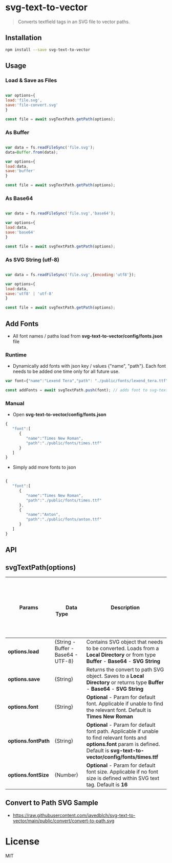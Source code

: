 # svg-text-to-vector

> Converts textfield tags in an SVG file to vector paths.

## Installation

```bash
npm install --save svg-text-to-vector
```

## Usage

### Load & Save as Files

```javascript

var options={
load:'file.svg',
save:'file-convert.svg'
}	

const file = await svgTextPath.getPath(options);

```
### As Buffer

```javascript

var data = fs.readFileSync('file.svg');
data=Buffer.from(data);

var options={
load:data, 
save:'buffer' 
}	

const file = await svgTextPath.getPath(options);

```
### As Base64

```javascript

var data = fs.readFileSync('file.svg','base64');

var options={
load:data, 
save:'base64' 
}	

const file = await svgTextPath.getPath(options);

```
### As SVG String (utf-8)

```javascript

var data = fs.readFileSync('file.svg',{encoding:'utf8'});

var options={
load:data,
save:'utf8' | 'utf-8'
}	

const file = await svgTextPath.getPath(options);
```
## Add Fonts

- All font names / paths load from **svg-text-to-vector/config/fonts.json** file

### Runtime

- Dynamically add fonts with json key / values {"name", "path"}. Each font needs to be added one time only for all future use.

```javascript
var font={"name":"Lexend Tera","path": "./public/fonts/lexend_tera.ttf"};

const addFonts = await svgTextPath.push(font); // adds font to svg-text-to-vector/config/fonts.json file

```

### Manual

- Open **svg-text-to-vector/config/fonts.json**

```javascript
{
   "font":[
      {
         "name":"Times New Roman",
         "path":"./public/fonts/times.ttf"
      }
   ]
}

```

- Simply add more fonts to json 

```javascript

{
   "font":[
      {
         "name":"Times New Roman",
         "path":"./public/fonts/times.ttf"
      },
      {
         "name":"Anton",
         "path":"./public/fonts/anton.ttf"
      }	  
   ]
}

```
## API

## svgTextPath(options)


Params | &nbsp; &nbsp;&nbsp;&nbsp;&nbsp; &nbsp; &nbsp;&nbsp;&nbsp;&nbsp; &nbsp; &nbsp;&nbsp;&nbsp;&nbsp; &nbsp; &nbsp;&nbsp;&nbsp; &nbsp; &nbsp;&nbsp;&nbsp; &nbsp; &nbsp;&nbsp;&nbsp; &nbsp; &nbsp;&nbsp;&nbsp; &nbsp; &nbsp;&nbsp;&nbsp; &nbsp; &nbsp;&nbsp; &nbsp; &nbsp; &nbsp;&nbsp; &nbsp; &nbsp; &nbsp;&nbsp; &nbsp; &nbsp; &nbsp;&nbsp;  Data Type &nbsp; &nbsp; &nbsp;&nbsp; &nbsp; &nbsp;&nbsp; &nbsp; &nbsp;&nbsp; &nbsp; &nbsp;&nbsp; &nbsp; &nbsp;&nbsp; &nbsp; &nbsp;&nbsp; &nbsp; &nbsp;&nbsp; &nbsp; &nbsp;&nbsp; &nbsp; &nbsp;&nbsp; &nbsp; &nbsp;  | Description
--- | --- | ---
**options.load** | {String - Buffer - Base64 - UTF-8} | Contains SVG object that needs to be converted. Loads from a **Local Directory** or from type **Buffer** - **Base64** - **SVG String**
**options.save** | {String} | Returns the convert to path SVG object. Saves to a **Local Directory** or returns type **Buffer** - **Base64** - **SVG String**
**options.font** | {String} | **Optional** - Param for default font. Applicable if unable to find the relevant font. Default is **Times New Roman**
**options.fontPath** | {String} | **Optional** - Param for default font path. Applicable if unable to find relevant fonts and **options.font** param is defined. Default is **svg-text-to-vector/config/fonts/times.ttf**
**options.fontSize** | {Number} | **Optional** - Param for default font size. Applicable if no font size is defined within SVG text tag. Default is **16**

## Convert to Path SVG Sample

- https://raw.githubusercontent.com/javedblch/svg-text-to-vector/main/public/convert/convert-to-path.svg

# License

MIT
